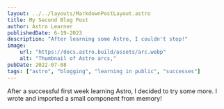 ```yaml
---
layout: ../../layouts/MarkdownPostLayout.astro
title: My Second Blog Post
author: Astro Learner
publishedDate: 6-19-2023
description: "After learning some Astro, I couldn't stop!"
image: 
    url: "https://docs.astro.build/assets/arc.webp"
    alt: "Thumbnail of Astro arcs,"
pubDate: 2022-07-08
tags: ["astro", "blogging", "learning in public", "successes"]
---
```

After a successful first week learning Astro, I decided to try some more. I wrote and imported a small component from memory!
